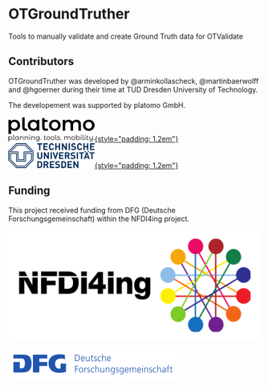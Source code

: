 # OTGroundTruther

Tools to manually validate and create Ground Truth data for OTValidate

## Contributors

OTGroundTruther was developed by @arminkollascheck, @martinbaerwolff and @hgoerner during their time at TUD Dresden University of Technology.

The developement was supported by platomo GmbH.

[![platomo](/assets/platomo_logo_black_h50.png){style="padding: 1.2em"}](https://platomo.de/)
[![TU Dresden](/assets/TUD_Logo_HKS41_h50.png){style="padding: 1.2em"}](https://tu-dresden.de/bu/verkehr/ivs/ivst)

## Funding

This project received funding from DFG (Deutsche Forschungsgemeinschaft) within the NFDI4ing project.

![NFDI4ing](/assets/NFDI4Ing.png)

![DFG](/assets/DFG-logo-blau.png)
